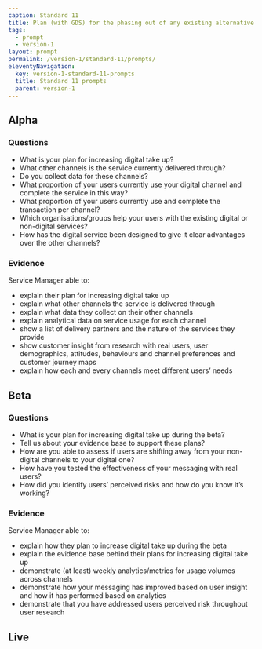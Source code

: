 ```yaml
---
caption: Standard 11
title: Plan (with GDS) for the phasing out of any existing alternative channels, where appropriate.
tags:
  - prompt
  - version-1
layout: prompt
permalink: /version-1/standard-11/prompts/
eleventyNavigation:
  key: version-1-standard-11-prompts
  title: Standard 11 prompts
  parent: version-1
---
```


## Alpha

### Questions

- What is your plan for increasing digital take up?
- What other channels is the service currently delivered through?
- Do you collect data for these channels?
- What proportion of your users currently use your digital channel and complete the service in this way?
- What proportion of your users currently use and complete the transaction per channel?
- Which organisations/groups help your users with the existing digital or non-digital services?
- How has the digital service been designed to give it clear advantages over the other channels?

### Evidence

Service Manager able to:

- explain their plan for increasing digital take up
- explain what other channels the service is delivered through
- explain what data they collect on their other channels
- explain analytical data on service usage for each channel
- show a list of delivery partners and the nature of the services they provide
- show customer insight from research with real users, user demographics, attitudes, behaviours and channel preferences and customer journey maps
- explain how each and every channels meet different users’ needs

## Beta

### Questions

- What is your plan for increasing digital take up during the beta?
- Tell us about your evidence base to support these plans?
- How are you able to assess if users are shifting away from your non-digital channels to your digital one?
- How have you tested the effectiveness of your messaging with real users?
- How did you identify users’ perceived risks and how do you know it’s working?

### Evidence

Service Manager able to:

- explain how they plan to increase digital take up during the beta
- explain the evidence base behind their plans for increasing digital take up
- demonstrate (at least) weekly analytics/metrics for usage volumes across channels
- demonstrate how your messaging has improved based on user insight and how it has performed based on analytics
- demonstrate that you have addressed users perceived risk throughout user research

## Live
